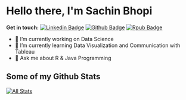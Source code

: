 # Hello there, I'm Sachin Bhopi

**Get in touch:**
[![Linkedin Badge](https://img.shields.io/badge/-sachinbhopi-0072b1?style=flat&logo=Linkedin&logoColor=white&link=https://www.linkedin.com/in/sachinbhopi/)](https://www.linkedin.com/in/sachinbhopi/) [![Github Badge](https://img.shields.io/badge/b-%2Dsachin-grey?style=flat&logo=github&logoColor=white&link=https://github.com/b-sachin)](https://github.com/b-sachin) [![Rpub Badge](https://img.shields.io/badge/rpubs.com/b_%5Fsachin-blue?style=flat&logoColor=white&link=https://rpubs.com/b_sachin)](https://rpubs.com/b_sachin)

<!-- ![universe-frame](https://i.giphy.com/media/J39gurpvL7SHpnTTJB/giphy.webp "Universe Big Bang") -->


<!-- **b-sachin/b-sachin** is a ✨ _special_ ✨ repository because its `README.md` (this file) appears on your GitHub profile. 

Motivated data engineer with strong analysis & research skills along with Master’s degree in IT. Coming with 7+ years of teaching & research experience along with ability to perform data collection, data cleaning, exploratory data analysis in a varied data environment & having adept understanding of programming languages such as R, Python & Java.

- 👯 I’m looking to collaborate on ...
- 🤔 I’m looking for help with ...
- 📫 How to reach me: ...
- 😄 Pronouns: ...
- ⚡ Fun fact: ...
-->

- 🔭 I’m currently working on Data Science
- 🌱 I’m currently learning Data Visualization and Communication with Tableau
- 💬 Ask me about R & Java Programming


<!--
 - 📫 Let's get social: <a href="https://www.linkedin.com/in/sachinbhopi/"> <img src="https://img.shields.io/badge/-LinkedIn-%233781da" alt="LinkedIn"/></a>   

- 🤓 I'm Java Advocate (a.k.a. Evangelist)
- 💬 Let's talk about Software Architecture, Java, Security, Development Patterns.
- 🏆 I'm an avid improver. Continuously learning how to make the world better.
- Originally from **Medellin** 🇨🇴, now based in **Amsterdam** 🇳🇱
-->

## Some of my Github Stats
[![All Stats](https://github-readme-stats-axpwmfcg3.vercel.app/api?username=b-sachin&show_icons=true&include_all_commits=true&count_private=true&hide=contribs)](https://github.com/b-sachin/github-readme-stats)

<!-- [![Top Langs](https://github-readme-stats-axpwmfcg3.vercel.app/api/top-langs/?username=b-sachin&layout=compact)](https://github.com/b-sachin/github-readme-stats) -->


